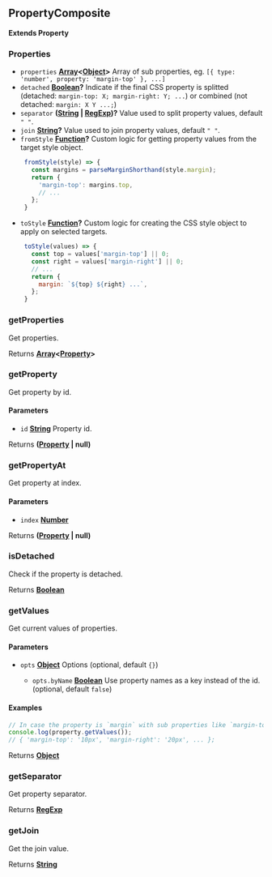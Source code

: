 <!-- Generated by documentation.js. Update this documentation by updating the source code. -->

## PropertyComposite

**Extends Property**

### Properties

*   `properties` **[Array][1]<[Object][2]>** Array of sub properties, eg. `[{ type: 'number', property: 'margin-top' }, ...]`
*   `detached` **[Boolean][3]?** Indicate if the final CSS property is splitted (detached: `margin-top: X; margin-right: Y; ...`) or combined (not detached: `margin: X Y ...;`)
*   `separator` **([String][4] | [RegExp][5])?** Value used to split property values, default `" "`.
*   `join` **[String][4]?** Value used to join property values, default `" "`.
*   `fromStyle` **[Function][6]?** Custom logic for getting property values from the target style object.
    ```js
     fromStyle(style) => {
       const margins = parseMarginShorthand(style.margin);
       return {
         'margin-top': margins.top,
         // ...
       };
     }
    ```
*   `toStyle` **[Function][6]?** Custom logic for creating the CSS style object to apply on selected targets.
    ```js
     toStyle(values) => {
       const top = values['margin-top'] || 0;
       const right = values['margin-right'] || 0;
       // ...
       return {
         margin: `${top} ${right} ...`,
       };
     }
    ```

### getProperties

Get properties.

Returns **[Array][1]<[Property]>** 

### getProperty

Get property by id.

#### Parameters

*   `id` **[String][4]** Property id.

Returns **([Property] | null)** 

### getPropertyAt

Get property at index.

#### Parameters

*   `index` **[Number][7]** 

Returns **([Property] | null)** 

### isDetached

Check if the property is detached.

Returns **[Boolean][3]** 

### getValues

Get current values of properties.

#### Parameters

*   `opts` **[Object][2]** Options (optional, default `{}`)

    *   `opts.byName` **[Boolean][3]** Use property names as a key instead of the id. (optional, default `false`)

#### Examples

```javascript
// In case the property is `margin` with sub properties like `margin-top`, `margin-right`, etc.
console.log(property.getValues());
// { 'margin-top': '10px', 'margin-right': '20px', ... };
```

Returns **[Object][2]** 

### getSeparator

Get property separator.

Returns **[RegExp][5]** 

### getJoin

Get the join value.

Returns **[String][4]** 

##

[Property]: property.html

[1]: https://developer.mozilla.org/docs/Web/JavaScript/Reference/Global_Objects/Array

[2]: https://developer.mozilla.org/docs/Web/JavaScript/Reference/Global_Objects/Object

[3]: https://developer.mozilla.org/docs/Web/JavaScript/Reference/Global_Objects/Boolean

[4]: https://developer.mozilla.org/docs/Web/JavaScript/Reference/Global_Objects/String

[5]: https://developer.mozilla.org/docs/Web/JavaScript/Reference/Global_Objects/RegExp

[6]: https://developer.mozilla.org/docs/Web/JavaScript/Reference/Statements/function

[7]: https://developer.mozilla.org/docs/Web/JavaScript/Reference/Global_Objects/Number
